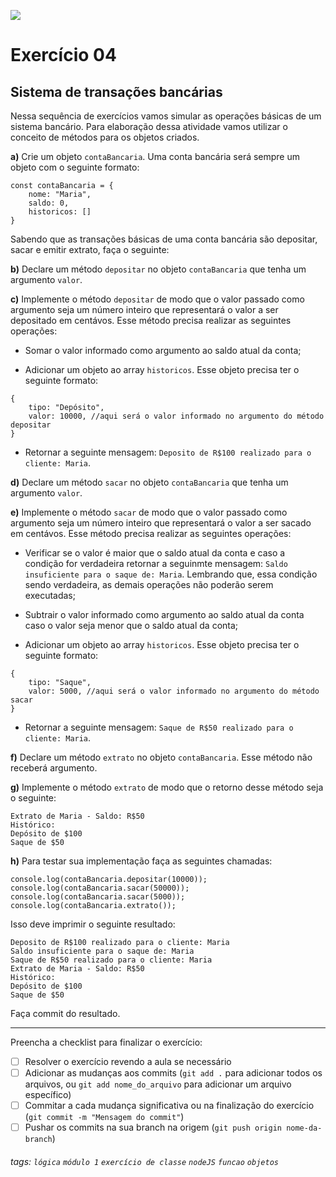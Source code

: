 ![](https://i.imgur.com/xG74tOh.png)

# Exercício 04

## Sistema de transações bancárias

Nessa sequência de exercícios vamos simular as operações básicas de um sistema bancário. Para elaboração dessa atividade vamos utilizar o conceito de métodos para os objetos criados.

**a)** Crie um objeto `contaBancaria`. Uma conta bancária será sempre um objeto com o seguinte formato:

```javascript=
const contaBancaria = {
    nome: "Maria",
    saldo: 0,
    historicos: []
}
```

Sabendo que as transações básicas de uma conta bancária são depositar, sacar e emitir extrato, faça o seguinte:

**b)** Declare um método `depositar` no objeto `contaBancaria` que tenha um argumento `valor`.

**c)** Implemente o método `depositar` de modo que o valor passado como argumento seja um número inteiro que representará o valor a ser depositado em centávos. Esse método precisa realizar as seguintes operações:

-   Somar o valor informado como argumento ao saldo atual da conta;

-   Adicionar um objeto ao array `historicos`. Esse objeto precisa ter o seguinte formato:

```javascript=
{
    tipo: "Depósito",
    valor: 10000, //aqui será o valor informado no argumento do método depositar
}
```

-   Retornar a seguinte mensagem: `Deposito de R$100 realizado para o cliente: Maria`.

**d)** Declare um método `sacar` no objeto `contaBancaria` que tenha um argumento `valor`.

**e)** Implemente o método `sacar` de modo que o valor passado como argumento seja um número inteiro que representará o valor a ser sacado em centávos. Esse método precisa realizar as seguintes operações:

-   Verificar se o valor é maior que o saldo atual da conta e caso a condição for verdadeira retornar a seguinmte mensagem: `Saldo insuficiente para o saque de: Maria`. Lembrando que, essa condição sendo verdadeira, as demais operações não poderão serem executadas;

-   Subtrair o valor informado como argumento ao saldo atual da conta caso o valor seja menor que o saldo atual da conta;

-   Adicionar um objeto ao array `historicos`. Esse objeto precisa ter o seguinte formato:

```javascript=
{
    tipo: "Saque",
    valor: 5000, //aqui será o valor informado no argumento do método sacar
}
```

-   Retornar a seguinte mensagem: `Saque de R$50 realizado para o cliente: Maria`.

**f)** Declare um método `extrato` no objeto `contaBancaria`. Esse método não receberá argumento.

**g)** Implemente o método `extrato` de modo que o retorno desse método seja o seguinte:

```
Extrato de Maria - Saldo: R$50
Histórico:
Depósito de $100
Saque de $50
```

**h)** Para testar sua implementação faça as seguintes chamadas:

```javascript=
console.log(contaBancaria.depositar(10000));
console.log(contaBancaria.sacar(50000));
console.log(contaBancaria.sacar(5000));
console.log(contaBancaria.extrato());
```

Isso deve imprimir o seguinte resultado:

```
Deposito de R$100 realizado para o cliente: Maria
Saldo insuficiente para o saque de: Maria
Saque de R$50 realizado para o cliente: Maria
Extrato de Maria - Saldo: R$50
Histórico:
Depósito de $100
Saque de $50
```

Faça commit do resultado.

---

Preencha a checklist para finalizar o exercício:

-   [ ] Resolver o exercício revendo a aula se necessário
-   [ ] Adicionar as mudanças aos commits (`git add .` para adicionar todos os arquivos, ou `git add nome_do_arquivo` para adicionar um arquivo específico)
-   [ ] Commitar a cada mudança significativa ou na finalização do exercício (`git commit -m "Mensagem do commit"`)
-   [ ] Pushar os commits na sua branch na origem (`git push origin nome-da-branch`)

###### tags: `lógica` `módulo 1` `exercício de classe` `nodeJS` `funcao` `objetos`
